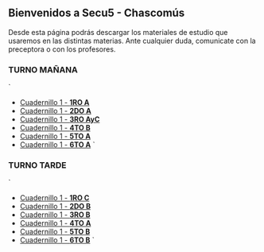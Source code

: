 ## Bienvenidos a Secu5 - Chascomús

Desde esta página podrás descargar los materiales de estudio que usaremos en las distintas materias. Ante cualquier duda, comunicate con la preceptora o con los profesores.

### **TURNO MAÑANA**
`
- [Cuadernillo 1 - **1RO A**](https://drive.google.com/file/d/1Lr21Ant4kJHbyhJflnGQ_5y6eNWyT7Mt/view?usp=sharing)
- [Cuadernillo 1 - **2DO A**](https://drive.google.com/file/d/14p607GX82CrEtkFzoSGaoMpT68LQqcBc/view?usp=sharing)
- [Cuadernillo 1 - **3RO AyC**](https://drive.google.com/file/d/1ZDM_oQqxWSvcaBadXrVWbEUzVstYsA9Z/view?usp=sharing)
- [Cuadernillo 1 - **4TO B**](https://drive.google.com/file/d/1cnylcHJIupAaDUZmzQ2MpO5PlzQ4-ZWO/view?usp=sharing)
- [Cuadernillo 1 - **5TO A**](https://drive.google.com/file/d/12qFtuRFK__KA15H39xQ5Mc69OId-C644/view?usp=sharing)
- [Cuadernillo 1 - **6TO A**](https://drive.google.com/file/d/1y0B5-c6IfeIbzrhldAa-m4HdshSlbZX1/view?usp=sharing)
`


### **TURNO TARDE**
`
- [Cuadernillo 1 - **1RO C**](https://drive.google.com/file/d/1Lr21Ant4kJHbyhJflnGQ_5y6eNWyT7Mt/view?usp=sharing)
- [Cuadernillo 1 - **2DO B**](https://drive.google.com/file/d/1kQRg10iTwjJ5oOuO6ndvKqOpWzLCTbaN/view?usp=sharing)
- [Cuadernillo 1 - **3RO B**](https://drive.google.com/file/d/1KFy_q7-5rVJI6-0tA6nsYHfyzQzCx3vz/view?usp=sharing)
- [Cuadernillo 1 - **4TO A**](https://drive.google.com/file/d/1CudYHs8sGSm4l8I_UyIirbaJ2SgWquxA/view?usp=sharing)
- [Cuadernillo 1 - **5TO B**](https://drive.google.com/file/d/1C996h9Xej-rky3XzfzcSkNQDRZPUDuVr/view?usp=sharing)
- [Cuadernillo 1 - **6TO B**](https://drive.google.com/file/d/19N9ow0jMRZuIdZBYiVuBnMK1-GJtIgcB/view?usp=sharing)
`

